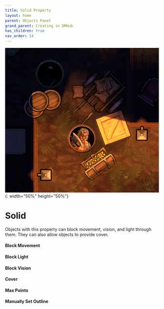 ```yaml
---
title: Solid Property
layout: home
parent: Objects Panel
grand_parent: Creating in DMHub
has_children: true
nav_order: 14
---
```


![Solid Property](obj-solid-example.png){: width="50%" height="50%"}

# Solid

Objects with this property can block movement, vision, and light through them. They can also allow objects to provide cover.

####  Block Movement

####  Block Light

####  Block Vision

####  Cover

####  Max Points

####  Manually Set Outline
